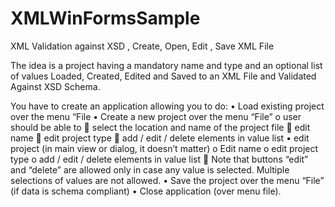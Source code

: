 # XMLWinFormsSample
XML Validation against XSD , Create, Open, Edit , Save XML File

The idea is a project having a mandatory name and type and an optional list of values Loaded, Created, Edited and Saved to an XML File and Validated Against XSD Schema.
 
You have to create an application allowing you to do:
•	Load existing project over the menu “File
•	Create a new project over the menu “File”
o	user should be able to
	select the location and name of the project file
	edit name
	edit project type
	add / edit / delete elements in value list
•	edit project (in main view or dialog, it doesn’t matter)
o	Edit name
o	edit project type
o	add / edit / delete elements in value list
	Note that buttons “edit” and “delete” are allowed only in case any value is selected. Multiple selections of values are not allowed.
•	Save the project over the menu “File” (if data is schema compliant)
•	Close application (over menu file).
